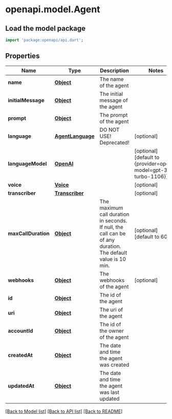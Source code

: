 # openapi.model.Agent

## Load the model package
```dart
import 'package:openapi/api.dart';
```

## Properties
Name | Type | Description | Notes
------------ | ------------- | ------------- | -------------
**name** | [**Object**](.md) | The name of the agent | 
**initialMessage** | [**Object**](.md) | The initial message of the agent | 
**prompt** | [**Object**](.md) | The prompt of the agent | 
**language** | [**AgentLanguage**](AgentLanguage.md) | DO NOT USE! Deprecated! | [optional] 
**languageModel** | [**OpenAI**](OpenAI.md) |  | [optional] [default to {provider=openai, model=gpt-3.5-turbo-1106}]
**voice** | [**Voice**](Voice.md) |  | [optional] 
**transcriber** | [**Transcriber**](Transcriber.md) |  | [optional] 
**maxCallDuration** | [**Object**](.md) | The maximum call duration in seconds. If null, the call can be of any duration. The default value is 10 min. | [optional] [default to 600]
**webhooks** | [**Object**](.md) | The webhooks of the agent | [optional] 
**id** | [**Object**](.md) | The id of the agent | 
**uri** | [**Object**](.md) | The uri of the agent | 
**accountId** | [**Object**](.md) | The id of the owner of the agent | 
**createdAt** | [**Object**](.md) | The date and time the agent was created | 
**updatedAt** | [**Object**](.md) | The date and time the agent was last updated | 

[[Back to Model list]](../README.md#documentation-for-models) [[Back to API list]](../README.md#documentation-for-api-endpoints) [[Back to README]](../README.md)


